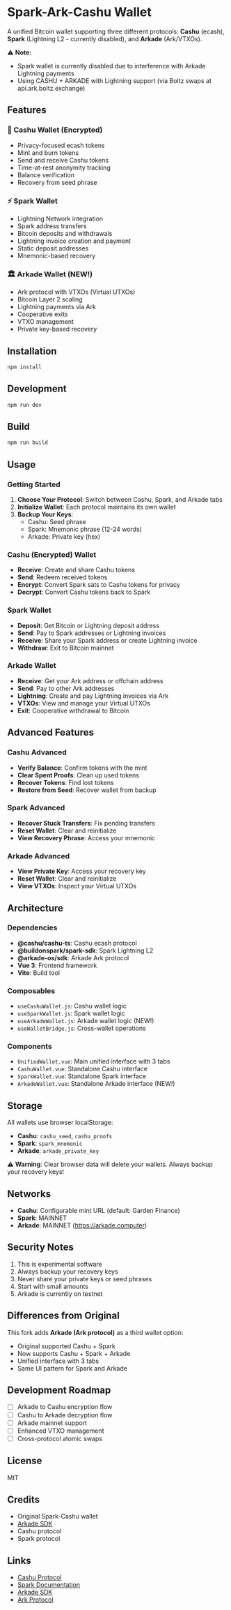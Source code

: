 # Spark-Ark-Cashu Wallet

A unified Bitcoin wallet supporting three different protocols: **Cashu** (ecash), **Spark** (Lightning L2 - currently disabled), and **Arkade** (Ark/VTXOs).

⚠️ **Note:** 
- Spark wallet is currently disabled due to interference with Arkade Lightning payments
- Using CASHU + ARKADE with Lightning support (via Boltz swaps at api.ark.boltz.exchange)

## Features

### 🔐 Cashu Wallet (Encrypted)
- Privacy-focused ecash tokens
- Mint and burn tokens
- Send and receive Cashu tokens
- Time-at-rest anonymity tracking
- Balance verification
- Recovery from seed phrase

### ⚡ Spark Wallet
- Lightning Network integration
- Spark address transfers
- Bitcoin deposits and withdrawals
- Lightning invoice creation and payment
- Static deposit addresses
- Mnemonic-based recovery

### 🏛️ Arkade Wallet (NEW!)
- Ark protocol with VTXOs (Virtual UTXOs)
- Bitcoin Layer 2 scaling
- Lightning payments via Ark
- Cooperative exits
- VTXO management
- Private key-based recovery

## Installation

```bash
npm install
```

## Development

```bash
npm run dev
```

## Build

```bash
npm run build
```

## Usage

### Getting Started

1. **Choose Your Protocol**: Switch between Cashu, Spark, and Arkade tabs
2. **Initialize Wallet**: Each protocol maintains its own wallet
3. **Backup Your Keys**: 
   - Cashu: Seed phrase
   - Spark: Mnemonic phrase (12-24 words)
   - Arkade: Private key (hex)

### Cashu (Encrypted) Wallet

- **Receive**: Create and share Cashu tokens
- **Send**: Redeem received tokens
- **Encrypt**: Convert Spark sats to Cashu tokens for privacy
- **Decrypt**: Convert Cashu tokens back to Spark

### Spark Wallet

- **Deposit**: Get Bitcoin or Lightning deposit address
- **Send**: Pay to Spark addresses or Lightning invoices
- **Receive**: Share your Spark address or create Lightning invoice
- **Withdraw**: Exit to Bitcoin mainnet

### Arkade Wallet

- **Receive**: Get your Ark address or offchain address
- **Send**: Pay to other Ark addresses
- **Lightning**: Create and pay Lightning invoices via Ark
- **VTXOs**: View and manage your Virtual UTXOs
- **Exit**: Cooperative withdrawal to Bitcoin

## Advanced Features

### Cashu Advanced
- **Verify Balance**: Confirm tokens with the mint
- **Clear Spent Proofs**: Clean up used tokens
- **Recover Tokens**: Find lost tokens
- **Restore from Seed**: Recover wallet from backup

### Spark Advanced
- **Recover Stuck Transfers**: Fix pending transfers
- **Reset Wallet**: Clear and reinitialize
- **View Recovery Phrase**: Access your mnemonic

### Arkade Advanced
- **View Private Key**: Access your recovery key
- **Reset Wallet**: Clear and reinitialize
- **View VTXOs**: Inspect your Virtual UTXOs

## Architecture

### Dependencies

- **@cashu/cashu-ts**: Cashu ecash protocol
- **@buildonspark/spark-sdk**: Spark Lightning L2
- **@arkade-os/sdk**: Arkade Ark protocol
- **Vue 3**: Frontend framework
- **Vite**: Build tool

### Composables

- `useCashuWallet.js`: Cashu wallet logic
- `useSparkWallet.js`: Spark wallet logic
- `useArkadeWallet.js`: Arkade wallet logic (NEW!)
- `useWalletBridge.js`: Cross-wallet operations

### Components

- `UnifiedWallet.vue`: Main unified interface with 3 tabs
- `CashuWallet.vue`: Standalone Cashu interface
- `SparkWallet.vue`: Standalone Spark interface
- `ArkadeWallet.vue`: Standalone Arkade interface (NEW!)

## Storage

All wallets use browser localStorage:
- **Cashu**: `cashu_seed`, `cashu_proofs`
- **Spark**: `spark_mnemonic`
- **Arkade**: `arkade_private_key`

⚠️ **Warning**: Clear browser data will delete your wallets. Always backup your recovery keys!

## Networks

- **Cashu**: Configurable mint URL (default: Garden Finance)
- **Spark**: MAINNET
- **Arkade**: MAINNET (https://arkade.computer)

## Security Notes

1. This is experimental software
2. Always backup your recovery keys
3. Never share your private keys or seed phrases
4. Start with small amounts
5. Arkade is currently on testnet

## Differences from Original

This fork adds **Arkade (Ark protocol)** as a third wallet option:
- Original supported Cashu + Spark
- Now supports Cashu + Spark + Arkade
- Unified interface with 3 tabs
- Same UI pattern for Spark and Arkade

## Development Roadmap

- [ ] Arkade to Cashu encryption flow
- [ ] Cashu to Arkade decryption flow
- [ ] Arkade mainnet support
- [ ] Enhanced VTXO management
- [ ] Cross-protocol atomic swaps

## License

MIT

## Credits

- Original Spark-Cashu wallet
- [Arkade SDK](https://github.com/arkade-os/ts-sdk)
- Cashu protocol
- Spark protocol

## Links

- [Cashu Protocol](https://cashu.space/)
- [Spark Documentation](https://docs.spark.garden/)
- [Arkade SDK](https://github.com/arkade-os/ts-sdk)
- [Ark Protocol](https://ark-protocol.org/)

